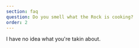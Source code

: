 ```yaml
---
section: faq
question: Do you smell what the Rock is cooking?
order: 2
---
```


I have no idea what you're takin about.
